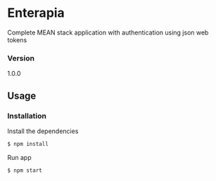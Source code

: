 # Enterapia

Complete MEAN stack application with authentication using json web tokens

### Version
1.0.0

## Usage


### Installation

Install the dependencies

```sh
$ npm install
```
Run app

```sh
$ npm start
```
